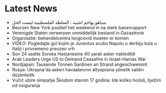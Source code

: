 # Latest News
-  نتنياهو يهاجم اشتيه : السلطة الفلسطينية ليست الحل
-  Beurzen New York positief het weekend in na sterk banenrapport
-  Verenigde Staten verwerpen onmiddellijk bestand in Gazastrook
-  Organisatie: behandelcentra longcovid moeten er komen
-  VIDEO: Pogledajte gol kojim je Juventus srušio Napolu u derbiju kola u Italiji i privremeno preuzeo vrh
-  Son 24 saatte Soroka Hastanesine 40 yaralı asker nakledildi
-  Arab Leaders Urge US to Demand Ceasefire in Israel-Hamas War
-  Nordjapan: Tausende Tonnen Sardinen an Strand angeschwemmt
-  Rusya: Ukrayna'da askeri havaalanının altyapısına yönelik saldırı düzenledik
-  Vučić ubire simpatije Škodom starom 17 godina: Ide koliko hoćeš, bježim od osiguranja
